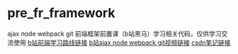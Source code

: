 # pre_fr_framework
ajax node webpack git
前端框架前置课（b站黑马）学习相关代码，仅供学习交流使用
[b站前端学习路线链接](https://www.bilibili.com/read/cv10431130/)
[b站ajax node webpack git视频链接](https://www.bilibili.com/video/BV1MN411y7pw/?vd_source=c1eee3a069258e9ee868a50d07d8ba36)
[csdn笔记链接](https://blog.csdn.net/weixin_44403520/article/details/132514228)
